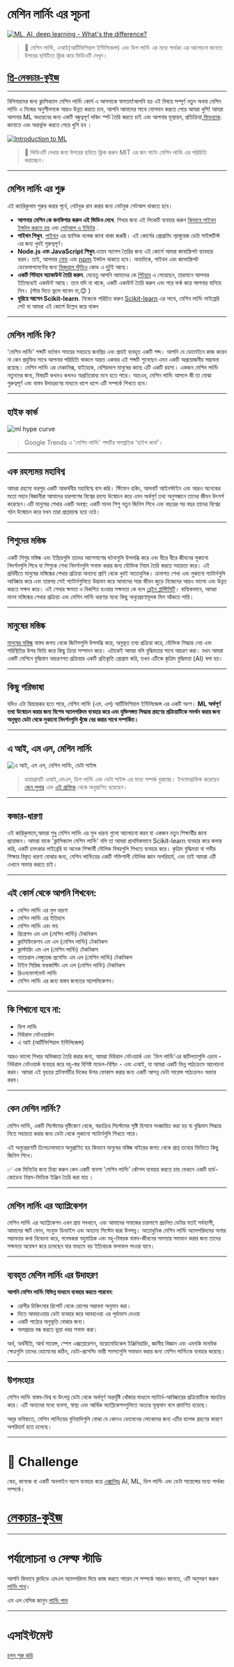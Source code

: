 # মেশিন লার্নিং এর সূচনা 
<!--
Watch the video, then take the pre-lesson quiz
-->

[![ML, AI, deep learning - What's the difference?](https://img.youtube.com/vi/lTd9RSxS9ZE/0.jpg)](https://youtu.be/lTd9RSxS9ZE "ML, AI, deep learning - What's the difference?")

> 🎥 মেশিন লার্নিং, এআই(আর্টিফিশিয়াল ইন্টিলিজেন্স) এবং ডিপ লার্নিং এর মধ্যে পার্থক্য এর আলোচনা জানতে উপরের ছবিটিতে ক্লিক করে ভিডিওটি দেখুন। 

## [প্রি-লেকচার-কুইজ](https://white-water-09ec41f0f.azurestaticapps.net/quiz/1/)

---
বিগিনারদের জন্য ক্লাসিক্যাল মেশিন লার্নিং কোর্স এ আপনাকে স্বাগতম!আপনি হয় এই বিষয়ে সম্পূর্ণ নতুন অথবা মেশিন লার্নিং এ নিজের অনুশীলনকে আরও উন্নত করতে চান, আপনি আমাদের সাথে যোগদান করতে পেরে আমরা খুশি! আমরা আপনার ML অধ্যয়নের জন্য একটি বন্ধুত্বপূর্ণ লঞ্চিং স্পট তৈরি করতে চাই এবং আপনার মূল্যায়ন, প্রতিক্রিয়া,[ফিডব্যাক](https://github.com/microsoft/ML-For-Beginners/discussions). জানাতে এবং অন্তর্ভুক্ত করতে পেরে খুশি হব । 


[![Introduction to ML](https://img.youtube.com/vi/h0e2HAPTGF4/0.jpg)](https://youtu.be/h0e2HAPTGF4 "Introduction to ML")


> 🎥 ভিডিওটি দেখার জন্য উপরের ছবিতে ক্লিক করুন
MIT এর জন গাটেং মেশিন লার্নিং এর পরিচিতি করাচ্ছেন। 

---
## মেশিন লার্নিং এর শুরু 

এই ক্যারিকুলাম শুরুর করার পূর্বে, নোটবুক রান করার জন্য নোটবুক সেটআপ থাকতে হবে। 


- **আপনার মেশিন কে কনফিগার করুন এই ভিডিও দেখে**. শিখার জন্য এই লিংকটি ব্যবহার করুন [কিভাবে পাইথন ইন্সটল করতে হয়](https://youtu.be/CXZYvNRIAKM) এবং [সেটআপ এ ইডিটর](https://youtu.be/EU8eayHWoZg) .
- **পাইথন শিখুন**. [পাইথন](https://docs.microsoft.com/learn/paths/python-language/?WT.mc_id=academic-15963-cxa) এর ব্যাসিক নলেজ জানা থাকা জরুরী। এই কোর্সের প্রোগ্রামিং ল্যাঙ্গুয়েজ ডেটা সাইন্সটিস্ট এর জন্য খুবই গুরুত্বপূর্ণ। 
- **Node.js এবং JavaScript শিখুন**.ওয়েব অ্যাপস তৈরির জন্য এই কোর্সে আমরা জাবাস্ক্রিপট ব্যাবহার করব। তাই, আপনার [নোড](https://nodejs.org) এবং [npm](https://www.npmjs.com/) ইন্সটল থাকতে হবে। অন্যদিকে, পাইথন এবং জাভাস্ক্রিপট ডেভেলাপমেন্টের জন্য [ভিজুয়াল স্টুডিও](https://code.visualstudio.com/) কোড এ দুটুই আছে। 
- **একটি গিটহাব অ্যাকাউন্ট তৈরি করুন**. যেহেতু আপনি আমাদের কে [গিটহাব](https://github.com) এ পেয়েছেন, তারমানে আপনার ইতিমধ্যেই একাউন্ট আছে। তবে যদি না থাকে, একটি একাউন্ট তৈরি করুন এবং পরে ফর্ক করে আপনার বানিয়ে নিন। (স্টার দিতে ভুলে যাবেন না,😊 )
- **ঘুরিয়ে আসেন Scikit-learn**. নিজেকে পরিচিত করুন [Scikit-learn](https://scikit-learn.org/stable/user_guide.html) এর সাথে, মেশিন লার্নিং লাইব্রেরি সেট যা আমরা এই কোর্সে উল্লেখ করে থাকব

---
## মেশিন লার্নিং কি?
'মেশিন লার্নিং' শব্দটি বর্তমান সময়ের সবচেয়ে জনপ্রিয় এবং প্রায়ই ব্যবহৃত একটি শব্দ। আপনি যে ডোমেইনে কাজ করেন না কেন প্রযুক্তির সাথে আপনার পরিচিতি থাকলে অন্তত একবার এই শব্দটি শুনেছেন এমন একটি অপ্রয়োজনীয় সম্ভাবনা রয়েছে। মেশিন লার্নিং এর মেকানিক্স, যাইহোক, বেশিরভাগ মানুষের কাছে  এটি একটি রহস্য। একজন মেশিন লার্নিং নতুনদের জন্য, বিষয়টি কখনও কখনও অপ্রতিরোধ্য মনে হতে পারে। অতএব, মেশিন লার্নিং আসলে কী তা বোঝা গুরুত্বপূর্ণ এবং বাস্তব উদাহরণের মাধ্যমে ধাপে ধাপে এটি সম্পর্কে শিখতে হবে।

---
## হাইফ কার্ভ

![ml hype curve](../images/hype.png)

> Google Trends এ 'মেশিন লার্নিং' শব্দটির সাম্প্রতিক 'হাইপ কার্ভ'।

---
## এক রহস্যময় মহাবিশ্ব

আমরা রহস্যে ভরপুর একটি আকর্ষনীয় মহাবিশ্বে বাস করি। স্টিফেন হকিং, আলবার্ট আইনস্টাইন এবং আরও অনেকের মতো মহান বিজ্ঞানীরা আমাদের চারপাশের বিশ্বের রহস্য উন্মোচন করে এমন অর্থপূর্ণ তথ্য অনুসন্ধানে তাদের জীবন উৎসর্গ করেছেন।এটি মানুষের শেখার একটি অবস্থা: একটি মানব শিশু নতুন জিনিস শিখে এবং বছরের পর বছর তাদের বিশ্বের গঠন উন্মোচন করে যখন তারা প্রাপ্তবয়স্ক হয়ে ওঠে।

---

## শিশুদের মস্তিষ্ক 
একটি শিশুর মস্তিষ্ক এবং ইন্দ্রিয়গুলি তাদের আশেপাশের ঘটনাগুলি উপলব্ধি করে এবং ধীরে ধীরে জীবনের লুকানো নিদর্শনগুলি শিখে যা শিশুকে শেখা নিদর্শনগুলি সনাক্ত করার জন্য যৌক্তিক নিয়ম তৈরি করতে সহায়তা করে। এই প্রথিবীতে মানুষের মস্তিষ্কের শেখার প্রক্রিয়া অন্যান্য প্রাণি থেকে খুবই অত্যাধুনিক। ক্রমাগত শেখা এবং লুকানো প্যাটার্নগুলি আবিষ্কার করে এবং তারপর সেই প্যাটার্নগুলিতে উদ্ভাবন করে আমাদের সারা জীবন জুড়ে নিজেদের আরও ভালো এবং উন্নত করতে সক্ষম করে। এই শেখার ক্ষমতা ও বিকশিত হওয়ার সক্ষমতা কে বলে [ব্রেইন প্লাস্টিসিটি](https://www.simplypsychology.org/brain-plasticity.html)। বাহ্যিকভাবে, আমরা মানব মস্তিষ্কের শেখার প্রক্রিয়া এবং মেশিন লার্নিং ধারণার মধ্যে কিছু অনুপ্রেরণামূলক মিল আঁকতে পারি।

---
## মানুষের মস্তিষ্ক

[মানুষের মস্তিষ্ক]((https://www.livescience.com/29365-human-brain.html)) বাস্তব জগত থেকে জিনিসগুলি উপলব্ধি করে, অনুভূত তথ্য প্রক্রিয়া করে, যৌক্তিক সিদ্ধান্ত নেয় এবং পরিস্থিতির উপর ভিত্তি করে কিছু ক্রিয়া সম্পাদন করে। এটাকেই আমরা বলি বুদ্ধিমত্তার সাথে আচরণ করা। যখন আমরা একটি মেশিনে বুদ্ধিমান আচরণগত প্রক্রিয়ার একটি প্রতিকৃতি প্রোগ্রাম করি, তখন এটিকে কৃত্রিম বুদ্ধিমত্তা (AI) বলা হয়।

---
## কিছু পরিভাষা

যদিও এটা বিভ্রান্তকর হতে পারে, মেশিন লার্নিং (এম. এল) আর্টিফিশিয়াল ইন্টিলিজেন্স এর একটি অংশ। **ML অর্থপূর্ণ তথ্য উন্মোচন করার জন্য বিশেষ অ্যালগরিদম ব্যবহার করে এবং যুক্তিসঙ্গত সিদ্ধান্ত গ্রহণের প্রক্রিয়াটিকে সমর্থন করার জন্য অনুভূত ডেটা থেকে লুকানো নিদর্শনগুলি খুঁজে বের করার সাথে সম্পর্কিত।**

---
## এ আই, এম এল, মেশিন লার্নিং

![এ আই, এম এল, মেশিন লার্নিং, ডেটা সাইন্স](../images/ai-ml-ds.png)

> ডায়াগ্রামটি এআই,এমএল, ডিপ লার্নিং এবং ডেটা সাইন্স এর মধ্যে সম্পর্ক বুঝাচ্ছে। ইনফোগ্রাফিক করেছেন [জেন লুপার](https://twitter.com/jenlooper) এবং [এই গ্রাফিক](https://softwareengineering.stackexchange.com/questions/366996/distinction-between-ai-ml-neural-networks-deep-learning-and-data-mining) থেকে অনুপ্রাণিত হয়েছেন। 

---
## কভার-ধারণা 

এই কারিকুলামে,আমরা শুধু মেশিন লার্নিং এর মুল ধারনা গুলো আলোচনা করব যা একজন নতুন শিক্ষার্থীর জানা প্রয়োজন। আমরা যাকে 'ক্লাসিক্যাল মেশিন লার্নিং' বলি তা আমরা প্রাথমিকভাবে Scikit-learn ব্যবহার করে কভার করি, একটি চমৎকার লাইব্রেরি যা অনেক শিক্ষার্থী মৌলিক বিষয়গুলি শিখতে ব্যবহার করে। কৃত্রিম বুদ্ধিমত্তা বা গভীর শিক্ষার বিস্তৃত ধারণা বোঝার জন্য, মেশিন লার্নিংয়ের একটি শক্তিশালী মৌলিক জ্ঞান অপরিহার্য, এবং তাই আমরা এটি এখানে অফার করতে চাই।

---
## এই কোর্স থেকে আপনি শিখবেন: 

- মেশিন লার্নিং এর মুল ধারণা
- মেশিন লার্নিং এর ইতিহাস
- মেশিন লার্নিং এবং ভয়
- রিগ্রেশন এম এল (মেশিন লার্নিং) টেকনিকস
- ক্লাসিফিকেশন এম এল (মেশিন লার্নিং) টেকনিকস
- ক্লাস্টারিং এম এল (মেশিন লার্নিং) টেকনিকস
- ন্যাচেরাল লেঙ্গুয়েজ প্রসেসিং এম এল (মেশিন লার্নিং) টেকনিকস
- টাইম সিরিজ ফরকাস্টিং এম এল (মেশিন লার্নিং) টেকনিকস
- রিএনফোর্সমেন্ট লার্নিং
- মেশিন লার্নিং এর জন্য বাস্তব জগতের অ্যাপলিকেশন। 

---
## কি শিখানো হবে না:

- ডিপ লার্নিং
- নিউরাল নেটওয়ার্কস
- এ আই (আর্টিফিশিয়াল ইন্টিলিজেন্স)


আরও ভালো শিখার অভিজ্ঞতা তৈরি করার জন্য, আমরা নিউরাল নেটওয়ার্ক এবং 'ডিপ লার্নিং'এর জটিলতাগুলি এড়াব - নিউরাল নেটওয়ার্ক ব্যবহার করে বহু-স্তর বিশিষ্ট মডেল-বিল্ডিং - এবং এআই, যা আমরা একটি ভিন্ন পাঠ্যক্রমে আলোচনা করব। আমরা এই বৃহত্তর প্লাটফর্মটির দিকের উপর ফোকাস করার জন্য একটি আসন্ন ডেটা সায়েন্স পাঠ্যক্রমও অফার করব।

---
## কেন মেশিন লার্নিং? 

মেশিন লার্নিং, একটি সিস্টেমের দৃষ্টিকোণ থেকে, স্বয়ংক্রিয় সিস্টেমের সৃষ্টি হিসাবে সংজ্ঞায়িত করা হয় যা বুদ্ধিমান সিদ্ধান্ত নিতে সহায়তা করার জন্য ডেটা থেকে লুকানো প্যাটার্নগুলি শিখতে পারে।

এই অনুপ্রেরণাটি ঢিলেঢালাভাবে অনুপ্রাণিত হয় কিভাবে মানুষের মস্তিষ্ক বাইরের জগত থেকে প্রাপ্ত তথ্যের ভিত্তিতে কিছু জিনিস শিখে।

✅ এক মিনিটের জন্য চিন্তা করুন কেন একটি ব্যবসা ’মেশিন লার্নিং’ কৌশল ব্যবহার করতে চায় যেখানে একটি হার্ড-কোডেড নিয়ম-ভিত্তিক ইঞ্জিন তৈরি করা যায় । 

---
## মেশিন লার্নিং এর অ্যাপ্লিকেশন

মেশিন লার্নিং এর অ্যাপ্লিকেশন এখন প্রায় সবখানে, এবং আমাদের সমাজের চারপাশে প্রচলিত ডেটার মতই সর্বব্যাপী, আমাদের স্মার্ট ফোন, সংযুক্ত ডিভাইস এবং অন্যান্য সিস্টেম দ্বারা উত্পন্ন। অত্যাধুনিক মেশিন লার্নিং অ্যালগরিদমের অপার সম্ভাবনার কথা বিবেচনা করে, গবেষকরা বহুমাত্রিক এবং বহু-বিষয়ক বাস্তব-জীবনের সমস্যার সমাধান করার জন্য তাদের সক্ষমতা অন্বেষণ করে চলেছেন যার মাধ্যমে বড় ইতিবাচক ফলাফল পাওয়া যাবে।

---
## ব্যবহৃত মেশিন লার্নিং এর উদাহরণ

**আপনি মেশিন লার্নিং বিভিন্ন মাধ্যমে ব্যবহার করতে পারবেন**:

- রোগীর চিকিৎসার রিপোর্ট থেকে রোগের সম্ভাবনা অনুমান করা।
- দিতে আবহাওয়ার ডেটা ব্যবহার করে আবহাওয়া এর পূর্বাভাস দেওয়া
- একটি পাঠ্যের অনুভূতি বোঝার জন্য।
- অপপ্রচার বন্ধ করতে ভুয়া খবর শনাক্ত করা।

অর্থ, অর্থনীতি, আর্থ সায়েন্স, স্পেস এক্সপ্লোরেশন, বায়োমেডিকেল ইঞ্জিনিয়ারিং, জ্ঞানীয় বিজ্ঞান এবং এমনকি মানবিক ক্ষেত্রগুলি তাদের ডোমেনের কঠিন, ডেটা-প্রসেসিং ভারী সমস্যাগুলি সমাধান করার জন্য মেশিন লার্নিংকে ব্যবহার করেছে।

---
## উপসংহার

মেশিন লার্নিং বাস্তব-বিশ্ব বা উৎপন্ন ডেটা থেকে অর্থপূর্ণ অন্তর্দৃষ্টি খোঁজার মাধ্যমে প্যাটার্ন-আবিষ্কারের প্রক্রিয়াটিকে স্বয়ংক্রিয় করে। এটি অন্যদের মধ্যে ব্যবসা, স্বাস্থ্য এবং আর্থিক অ্যাপ্লিকেশনগুলিতে অত্যন্ত মূল্যবান বলে প্রমাণিত হয়েছে।

অদূর ভবিষ্যতে, মেশিন লার্নিংয়ের বুনিয়াদিগুলি বোঝা যে কোনও ডোমেনের লোকেদের জন্য এটির ব্যাপক গ্রহণের কারণে অপরিহার্য হতে চলেছে। 

---
# 🚀 Challenge

স্কেচ, কাগজে বা একটি অনলাইন অ্যাপ ব্যবহার করে [এক্সালিড্র](https://excalidraw.com/) AI, ML, ডিপ লার্নিং এবং ডেটা সায়েন্সের মধ্যে পার্থক্য সম্পর্কে।  

# [লেকচার-কুইজ](https://white-water-09ec41f0f.azurestaticapps.net/quiz/2/)

---
# পর্যালোচনা ও সেল্ফ স্টাডি

আপনি কিভাবে ক্লাউডে এমএল অ্যালগরিদম দিয়ে কাজ করতে পারেন সে সম্পর্কে আরও জানতে, এটি অনুসরণ করুন [লার্নিং পাথ](https://docs.microsoft.com/learn/paths/create-no-code-predictive-models-azure-machine-learning/?WT.mc_id=academic-15963-cxa)। 

এম এল বেসিক জানুন [লার্নিং পাথ](https://docs.microsoft.com/learn/modules/introduction-to-machine-learning/?WT.mc_id=academic-15963-cxa)

---
# এসাইন্টমেন্ট

[চলুন শুরু করি](assignment.md)
